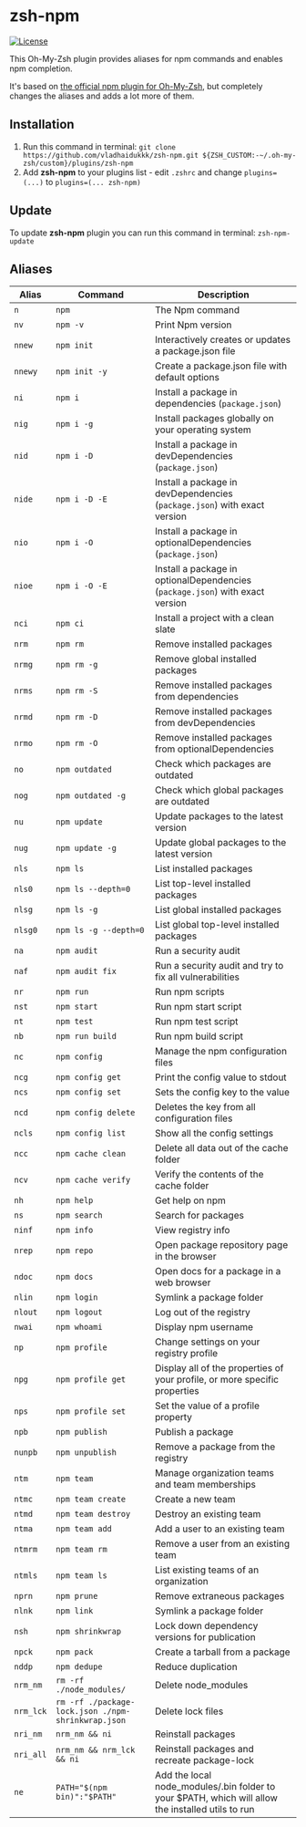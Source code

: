 # zsh-npm

[![License](https://img.shields.io/github/license/vladhaidukkk/zsh-npm)](https://opensource.org/licenses/MIT)

This Oh-My-Zsh plugin provides aliases for npm commands and enables npm completion.

It's based on [the official npm plugin for Oh-My-Zsh](https://github.com/ohmyzsh/ohmyzsh/tree/master/plugins/npm), but completely changes the aliases and adds a lot more of them.

## Installation

1. Run this command in terminal: `git clone https://github.com/vladhaidukkk/zsh-npm.git ${ZSH_CUSTOM:-~/.oh-my-zsh/custom}/plugins/zsh-npm`
2. Add **zsh-npm** to your plugins list - edit `.zshrc` and change `plugins=(...)` to `plugins=(... zsh-npm)`

## Update

To update **zsh-npm** plugin you can run this command in terminal: `zsh-npm-update`

## Aliases

| Alias     | Command                                            | Description                                                                                       |
|-----------|----------------------------------------------------|---------------------------------------------------------------------------------------------------|
| `n`       | `npm`                                              | The Npm command                                                                                   |
| `nv`      | `npm -v`                                           | Print Npm version                                                                                 |
| `nnew`    | `npm init`                                         | Interactively creates or updates a package.json file                                              |
| `nnewy`   | `npm init -y`                                      | Create a package.json file with default options                                                   |
| `ni`      | `npm i`                                            | Install a package in dependencies (`package.json`)                                                |
| `nig`     | `npm i -g`                                         | Install packages globally on your operating system                                                |
| `nid`     | `npm i -D`                                         | Install a package in devDependencies (`package.json`)                                             |
| `nide`    | `npm i -D -E`                                      | Install a package in devDependencies (`package.json`) with exact version                          |
| `nio`     | `npm i -O`                                         | Install a package in optionalDependencies (`package.json`)                                        |
| `nioe`    | `npm i -O -E`                                      | Install a package in optionalDependencies (`package.json`) with exact version                     |
| `nci`     | `npm ci`                                           | Install a project with a clean slate                                                              |
| `nrm`     | `npm rm`                                           | Remove installed packages                                                                         |
| `nrmg`    | `npm rm -g`                                        | Remove global installed packages                                                                  |
| `nrms`    | `npm rm -S`                                        | Remove installed packages from dependencies                                                       |
| `nrmd`    | `npm rm -D`                                        | Remove installed packages from devDependencies                                                    |
| `nrmo`    | `npm rm -O`                                        | Remove installed packages from optionalDependencies                                               |
| `no`      | `npm outdated`                                     | Check which packages are outdated                                                                 |
| `nog`     | `npm outdated -g`                                  | Check which global packages are outdated                                                          |
| `nu`      | `npm update`                                       | Update packages to the latest version                                                             |
| `nug`     | `npm update -g`                                    | Update global packages to the latest version                                                      |
| `nls`     | `npm ls`                                           | List installed packages                                                                           |
| `nls0`    | `npm ls --depth=0`                                 | List top-level installed packages                                                                 |
| `nlsg`    | `npm ls -g`                                        | List global installed packages                                                                    |
| `nlsg0`   | `npm ls -g --depth=0`                              | List global top-level installed packages                                                          |
| `na`      | `npm audit`                                        | Run a security audit                                                                              |
| `naf`     | `npm audit fix`                                    | Run a security audit and try to fix all vulnerabilities                                           |
| `nr`      | `npm run`                                          | Run npm scripts                                                                                   |
| `nst`     | `npm start`                                        | Run npm start script                                                                              |
| `nt`      | `npm test`                                         | Run npm test script                                                                               |
| `nb`      | `npm run build`                                    | Run npm build script                                                                              |
| `nc`      | `npm config`                                       | Manage the npm configuration files                                                                |
| `ncg`     | `npm config get`                                   | Print the config value to stdout                                                                  |
| `ncs`     | `npm config set`                                   | Sets the config key to the value                                                                  |
| `ncd`     | `npm config delete`                                | Deletes the key from all configuration files                                                      |
| `ncls`    | `npm config list`                                  | Show all the config settings                                                                      |
| `ncc`     | `npm cache clean`                                  | Delete all data out of the cache folder                                                           |
| `ncv`     | `npm cache verify`                                 | Verify the contents of the cache folder                                                           |
| `nh`      | `npm help`                                         | Get help on npm                                                                                   |
| `ns`      | `npm search`                                       | Search for packages                                                                               |
| `ninf`    | `npm info`                                         | View registry info                                                                                |
| `nrep`    | `npm repo`                                         | Open package repository page in the browser                                                       |
| `ndoc`    | `npm docs`                                         | Open docs for a package in a web browser                                                          |
| `nlin`    | `npm login`                                        | Symlink a package folder                                                                          |
| `nlout`   | `npm logout`                                       | Log out of the registry                                                                           |
| `nwai`    | `npm whoami`                                       | Display npm username                                                                              |
| `np`      | `npm profile`                                      | Change settings on your registry profile                                                          |
| `npg`     | `npm profile get`                                  | Display all of the properties of your profile, or more specific properties                        |
| `nps`     | `npm profile set`                                  | Set the value of a profile property                                                               |
| `npb`     | `npm publish`                                      | Publish a package                                                                                 |
| `nunpb`   | `npm unpublish`                                    | Remove a package from the registry                                                                |
| `ntm`     | `npm team`                                         | Manage organization teams and team memberships                                                    |
| `ntmc`    | `npm team create`                                  | Create a new team                                                                                 |
| `ntmd`    | `npm team destroy`                                 | Destroy an existing team                                                                          |
| `ntma`    | `npm team add`                                     | Add a user to an existing team                                                                    |
| `ntmrm`   | `npm team rm`                                      | Remove a user from an existing team                                                               |
| `ntmls`   | `npm team ls`                                      | List existing teams of an organization                                                            |
| `nprn`    | `npm prune`                                        | Remove extraneous packages                                                                        |
| `nlnk`    | `npm link`                                         | Symlink a package folder                                                                          |
| `nsh`     | `npm shrinkwrap`                                   | Lock down dependency versions for publication                                                     |
| `npck`    | `npm pack`                                         | Create a tarball from a package                                                                   |
| `nddp`    | `npm dedupe`                                       | Reduce duplication                                                                                |
| `nrm_nm`  | `rm -rf ./node_modules/`                           | Delete node_modules                                                                               |
| `nrm_lck` | `rm -rf ./package-lock.json ./npm-shrinkwrap.json` | Delete lock files                                                                                 |
| `nri_nm`  | `nrm_nm && ni`                                     | Reinstall packages                                                                                |
| `nri_all` | `nrm_nm && nrm_lck && ni`                          | Reinstall packages and recreate package-lock                                                      |
| `ne`      | `PATH="$(npm bin)":"$PATH"`                        | Add the local node_modules/.bin folder to your $PATH, which will allow the installed utils to run |
